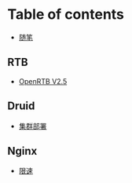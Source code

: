 # Table of contents

* [随笔](README.md)

## RTB
* [OpenRTB V2.5](RTB/OpenRTB2.5.md)

## Druid
* [集群部署](druid/druid集群部署.md)

## Nginx
* [限速](nginx/限速.md)

